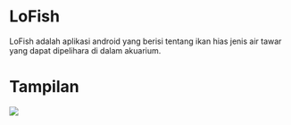 # LoFish
LoFish adalah aplikasi android yang berisi tentang ikan hias jenis air tawar yang dapat dipelihara di dalam akuarium.

# Tampilan
<img src="https://www.figma.com/file/68uIDTKHBcKusC6dQCqfy3/MobCom?node-id=12%3A476">
